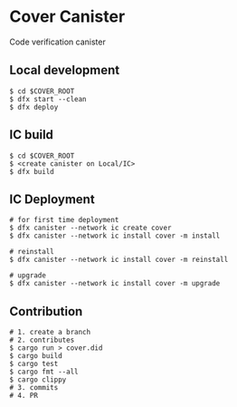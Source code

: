 # Cover Canister

Code verification canister

## Local development

```
$ cd $COVER_ROOT
$ dfx start --clean
$ dfx deploy
```

## IC build

```
$ cd $COVER_ROOT
$ <create canister on Local/IC>
$ dfx build
```

## IC Deployment

```
# for first time deployment
$ dfx canister --network ic create cover
$ dfx canister --network ic install cover -m install

# reinstall
$ dfx canister --network ic install cover -m reinstall

# upgrade
$ dfx canister --network ic install cover -m upgrade
```

## Contribution

```
# 1. create a branch
# 2. contributes
$ cargo run > cover.did
$ cargo build
$ cargo test
$ cargo fmt --all
$ cargo clippy
# 3. commits
# 4. PR
```
